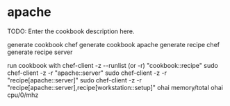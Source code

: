 # apache

TODO: Enter the cookbook description here.

generate cookbook
    chef generate cookbook apache
generate recipe
    chef generate recipe server

run cookbook with
chef-client -z --runlist (or -r) "cookbook::recipe"
sudo chef-client -z -r "apache::server"
sudo chef-client -z -r "recipe[apache::server]"
sudo chef-client -z -r "recipe[apache::server],recipe[workstation::setup]"
ohai memory/total
ohai cpu/0/mhz